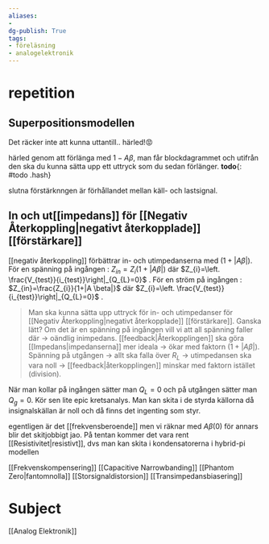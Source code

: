```yaml
---
aliases: 
- 
dg-publish: True
tags: 
- föreläsning
- analogelektronik
---
```

# repetition
## Superpositionsmodellen
Det räcker inte att kunna uttantill.. härled!😡

härled genom att förlänga med $1-A \beta$, man får blockdagrammet och utifrån den ska du kunna sätta upp ett uttryck som du sedan förlänger. **todo**{: #todo .hash}  
 

slutna förstärknngen är förhållandet mellan käll- och lastsignal. 

## In och ut[[impedans]] för [[Negativ Återkoppling|negativt återkopplade]] [[förstärkare]]
[[negativ återkoppling]] förbättrar in- och utimpedanserna med $(1+|A \beta|)$. 
För en spänning på ingången : $Z_{in}=Z_{i}(1+|A \beta|)$ där $Z_{i}=\left. \frac{V_{test}}{i_{test}}\right|_{Q_{L}=0}$ .
För en ström på ingången : $Z_{in}=\frac{Z_{i}}{1+|A \beta|}$ där $Z_{i}=\left. \frac{V_{test}}{i_{test}}\right|_{Q_{L}=0}$ .

> Man ska kunna sätta upp uttryck för in- och utimpedanser för [[Negativ Återkoppling|negativt återkopplade]] [[förstärkare]]. Ganska lätt? Om det är en spänning på ingången vill vi att all spänning faller där → oändlig inimpedans. [[feedback|Återkopplingen]] ska göra [[Impedans|impedanserna]] mer ideala → ökar med faktorn $(1+|A \beta|)$. Spänning på utgången → allt ska falla över $R_{L}$ → utimpedansen ska vara noll → [[feedback|återkopplingen]] minskar med faktorn istället (division). 

När man kollar på ingången sätter man $Q_{L}=0$ och på utgången sätter man $Q_{g}=0$. Kör sen lite epic kretsanalys. Man kan skita i de styrda källorna då insignalskällan är noll och då finns det ingenting som styr.

egentligen är det [[frekvensberoende]] men vi räknar med $A \beta(0)$ för annars blir det skitjobbigt jao. På tentan kommer det vara rent [[Resistivitet|resistivt]], dvs man kan skita i kondensatorerna i hybrid-pi modellen

[[Frekvenskompensering]]
[[Capacitive Narrowbanding]]
[[Phantom Zero|fantomnolla]]
[[Storsignaldistorsion]]
[[Transimpedansbiasering]]
# Subject
[[Analog Elektronik]]